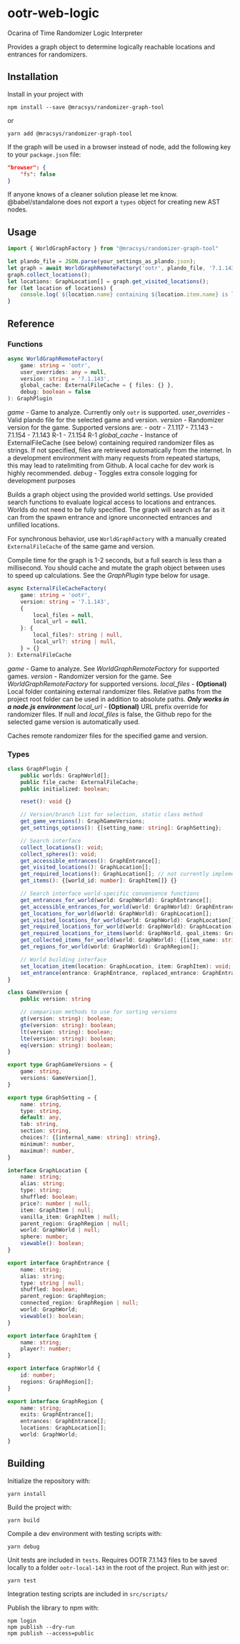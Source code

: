 # ootr-web-logic
Ocarina of Time Randomizer Logic Interpreter

Provides a graph object to determine logically reachable locations and entrances for randomizers.

## Installation

Install in your project with

`npm install --save @mracsys/randomizer-graph-tool`

or

`yarn add @mracsys/randomizer-graph-tool`

If the graph will be used in a browser instead of node, add the following key to your `package.json` file:

```json
"browser": {
    "fs": false
}
```

If anyone knows of a cleaner solution please let me know. @babel/standalone does not export a `types` object for creating new AST nodes.

## Usage

```typescript
import { WorldGraphFactory } from "@mracsys/randomizer-graph-tool"

let plando_file = JSON.parse(your_settings_as_plando.json);
let graph = await WorldGraphRemoteFactory('ootr', plando_file, '7.1.143');
graph.collect_locations();
let locations: GraphLocation[] = graph.get_visited_locations();
for (let location of locations) {
    console.log(`${location.name} containing ${location.item.name} is logically accessible with provided starting items and world layout`);
}
```

## Reference

### Functions

```typescript
async WorldGraphRemoteFactory(
    game: string = 'ootr',
    user_overrides: any = null,
    version: string = '7.1.143',
    global_cache: ExternalFileCache = { files: {} },
    debug: boolean = false
): GraphPlugin
```
_game_ - Game to analyze. Currently only `ootr` is supported.
_user\_overrides_ - Valid plando file for the selected game and version.
_version_ - Randomizer version for the game. Supported versions are:
    - ootr
        - 7.1.117
        - 7.1.143
        - 7.1.154
        - 7.1.143 R-1
        - 7.1.154 R-1
_global\_cache_ - Instance of ExternalFileCache (see below) containing required randomizer files as strings. If not specified, files are retrieved automatically from the internet. In a development environment with many requests from repeated startups, this may lead to ratelimiting from Github. A local cache for dev work is highly recommended.
_debug_ - Toggles extra console logging for development purposes

Builds a graph object using the provided world settings. Use provided search functions to evaluate
logical access to locations and entrances. Worlds do not need to be fully specified. The graph will
search as far as it can from the spawn entrance and ignore unconnected entrances and unfilled locations.

For synchronous behavior, use `WorldGraphFactory` with a manually created `ExternalFileCache` of the same
game and version.

Compile time for the graph is 1-2 seconds, but a full search is less than a millisecond. You should cache and mutate
the graph object between uses to speed up calculations. See the _GraphPlugin_ type below for usage.

```typescript
async ExternalFileCacheFactory(
    game: string = 'ootr',
    version: string = '7.1.143',
    {
        local_files = null,
        local_url = null,
    }: {
        local_files?: string | null,
        local_url?: string | null,
    } = {}
): ExternalFileCache
```
_game_ - Game to analyze.  See _WorldGraphRemoteFactory_ for supported games.
_version_ - Randomizer version for the game. See _WorldGraphRemoteFactory_ for supported versions.
_local\_files_ - __(Optional)__ Local folder containing external randomizer files. Relative paths from the project root folder can be used in addition to absolute paths. ***Only works in a node.js environment***
_local\_url_ - __(Optional)__ URL prefix override for randomizer files. If null and _local\_files_ is false, the Github repo for the selected game version is automatically used.

Caches remote randomizer files for the specified game and version.

### Types

```typescript
class GraphPlugin {
    public worlds: GraphWorld[];
    public file_cache: ExternalFileCache;
    public initialized: boolean;

    reset(): void {}

    // Version/branch list for selection, static class method
    get_game_versions(): GraphGameVersions;
    get_settings_options(): {[setting_name: string]: GraphSetting};

    // Search interface
    collect_locations(): void;
    collect_spheres(): void;
    get_accessible_entrances(): GraphEntrance[];
    get_visited_locations(): GraphLocation[];
    get_required_locations(): GraphLocation[]; // not currently implemented for ootr
    get_items(): {[world_id: number]: GraphItem[]} {}

    // Search interface world-specific convenience functions
    get_entrances_for_world(world: GraphWorld): GraphEntrance[];
    get_accessible_entrances_for_world(world: GraphWorld): GraphEntrance[];
    get_locations_for_world(world: GraphWorld): GraphLocation[];
    get_visited_locations_for_world(world: GraphWorld): GraphLocation[];
    get_required_locations_for_world(world: GraphWorld): GraphLocation[];  // not currently implemented for ootr
    get_required_locations_for_items(world: GraphWorld, goal_items: GraphItem[]): GraphLocation[];  // not currently implemented for ootr
    get_collected_items_for_world(world: GraphWorld): {[item_name: string]: number};
    get_regions_for_world(world: GraphWorld): GraphRegion[];

    // World building interface
    set_location_item(location: GraphLocation, item: GraphItem): void;
    set_entrance(entrance: GraphEntrance, replaced_entrance: GraphEntrance): void;
}

class GameVersion {
    public version: string

    // comparison methods to use for sorting versions
    gt(version: string): boolean;
    gte(version: string): boolean;
    lt(version: string): boolean;
    lte(version: string): boolean;
    eq(version: string): boolean;
}

export type GraphGameVersions = {
    game: string,
    versions: GameVersion[],
}

export type GraphSetting = {
    name: string,
    type: string,
    default: any,
    tab: string,
    section: string,
    choices?: {[internal_name: string]: string},
    minimum?: number,
    maximum?: number,
}

interface GraphLocation {
    name: string;
    alias: string;
    type: string;
    shuffled: boolean;
    price?: number | null;
    item: GraphItem | null;
    vanilla_item: GraphItem | null;
    parent_region: GraphRegion | null;
    world: GraphWorld | null;
    sphere: number;
    viewable(): boolean;
}

export interface GraphEntrance {
    name: string;
    alias: string;
    type: string | null;
    shuffled: boolean;
    parent_region: GraphRegion;
    connected_region: GraphRegion | null;
    world: GraphWorld;
    viewable(): boolean;
}

export interface GraphItem {
    name: string;
    player?: number;
}

export interface GraphWorld {
    id: number;
    regions: GraphRegion[];
}

export interface GraphRegion {
    name: string;
    exits: GraphEntrance[];
    entrances: GraphEntrance[];
    locations: GraphLocation[];
    world: GraphWorld;
}
```

## Building

Initialize the repository with:

`yarn install`

Build the project with:

`yarn build`

Compile a dev environment with testing scripts with:

`yarn debug`

Unit tests are included in `tests`. Requires OOTR 7.1.143 files to be saved locally to a folder `ootr-local-143` in the root of the project. Run with jest or:

`yarn test`

Integration testing scripts are included in `src/scripts/`

Publish the library to npm with:

```
npm login
npm publish --dry-run
npm publish --access=public
```